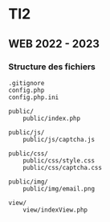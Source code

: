 # TI2

## WEB 2022 - 2023

### Structure des fichiers

    .gitignore
    config.php
    config.php.ini
    
    public/
        public/index.php

    public/js/
        public/js/captcha.js

    public/css/
        public/css/style.css
        public/css/captcha.css

    public/img/
        public/img/email.png

    view/
        view/indexView.php
